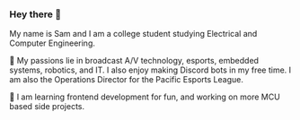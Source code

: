 ### Hey there 👋
My name is Sam and I am a college student studying Electrical and Computer Engineering. 

🔭 My passions lie in broadcast A/V technology, esports, embedded systems, robotics, and IT. I also enjoy making Discord bots in my free time. I am also the Operations Director for the Pacific Esports League.

🌱 I am learning frontend development for fun, and working on more MCU based side projects.


